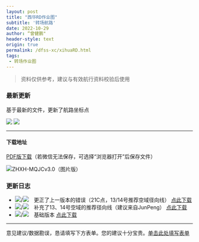 ```yaml
---
layout: post
title: "西华RD作业图"
subtitle: '转场航路'
date: 2022-10-29
author: “曾健鹏"
header-style: text
origin: true
permalink: /dfss-xc/xihuaRD.html
tags:
 - 转场作业图
---
```


> 资料仅供参考，建议与有效航行资料校验后使用


### 最新更新

基于最新的文件，更新了航路坐标点

<div>
<img src="https://img.shields.io/badge/更新于-2022年10月29日-blue" style="align-self:left;" />  
  <img src="https://img.shields.io/badge/最新版本号-1.1/1.2-green" style="align-self:left;" />  
</div>


---

#### 下载地址

[PDF版下载](http://static.zengjianpeng.com/img/application/pdf/20221029/西华RDv1.1\1.2（打印版）.pdf)（若微信无法保存，可选择“浏览器打开”后保存文件）

![ZHXH-MQJCv3.0（图片版）](https://cdn.jsdelivr.net/gh/eric5013/image/file/image/png/ZHXH-MQJCv3.0%EF%BC%88%E5%9B%BE%E7%89%87%E7%89%88%EF%BC%89.png)



### 更新日志

- <img src="https://img.shields.io/badge/-V1.1-green" style="display:inline !important;margin: 0;">/<img src="https://img.shields.io/badge/-V1.2-green" style="display:inline !important;margin: 0 1em 0 0 ">更正了上一版本的错误（21C点，13/14号推荐空域径向线） [点此下载](http://static.zengjianpeng.com/img/application/pdf/20221029/西华RDv1.1\1.2（打印版）.pdf)
- <img src="https://img.shields.io/badge/-V1.0-grey" style="display:inline !important;margin: 0;">/<img src="https://img.shields.io/badge/-V1.1-red" style="display:inline !important;margin: 0 1em 0 0 ">补充了13、14号空域的推荐径向线（建议来自JunPeng） [点此下载](http://static.zengjianpeng.com/img/application/pdf/20221029/西华RDv1.0\1.1.pdf)
- <img src="https://img.shields.io/badge/-V1.0-grey" style="display:inline !important;margin: 0;">/<img src="https://img.shields.io/badge/-V1.0-grey" style="display:inline !important;margin: 0 1em 0 0 ">基础版本 [点此下载](http://static.zengjianpeng.com/img/application/pdf/20221029/西华RDv1.0.pdf)


---

意见建议/数据勘误，恳请填写下方表单。您的建议十分宝贵。[单击此处填写表单](http://ez-studio.mikecrm.com/pfYX77d)

